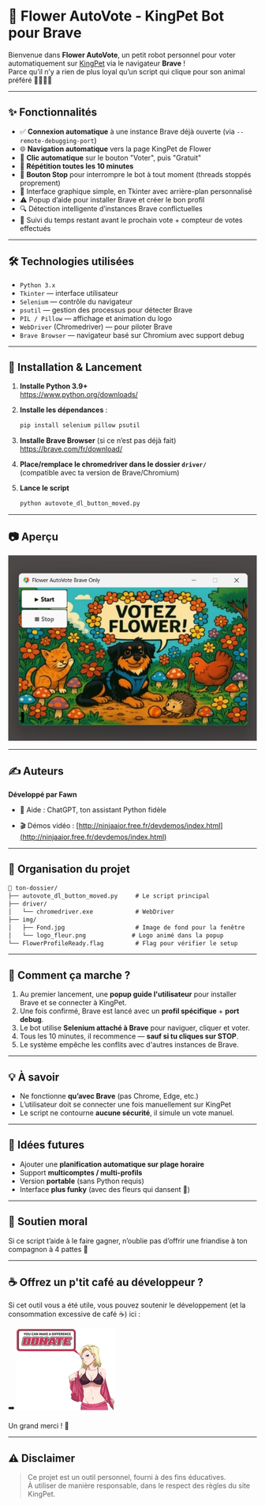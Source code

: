 
# 🌸 Flower AutoVote - KingPet Bot pour Brave

Bienvenue dans **Flower AutoVote**, un petit robot personnel pour voter automatiquement sur [KingPet](https://www.kingpet.fr/vote/flower437) via le navigateur **Brave** !  
Parce qu’il n’y a rien de plus loyal qu’un script qui clique pour son animal préféré 🐶🐱🐹🐾

---

## ✨ Fonctionnalités

- ✅ **Connexion automatique** à une instance Brave déjà ouverte (via `--remote-debugging-port`)
- 🌐 **Navigation automatique** vers la page KingPet de Flower
- 🤖 **Clic automatique** sur le bouton "Voter", puis "Gratuit"
- 🔁 **Répétition toutes les 10 minutes**
- 🛑 **Bouton Stop** pour interrompre le bot à tout moment (threads stoppés proprement)
- 🎨 Interface graphique simple, en Tkinter avec arrière-plan personnalisé
- ⚠️ Popup d’aide pour installer Brave et créer le bon profil
- 🔍 Détection intelligente d’instances Brave conflictuelles
- 🧪 Suivi du temps restant avant le prochain vote + compteur de votes effectués

---

## 🛠 Technologies utilisées

- `Python 3.x`
- `Tkinter` — interface utilisateur
- `Selenium` — contrôle du navigateur
- `psutil` — gestion des processus pour détecter Brave
- `PIL / Pillow` — affichage et animation du logo
- `WebDriver` (Chromedriver) — pour piloter Brave
- `Brave Browser` — navigateur basé sur Chromium avec support debug

---

## 🚀 Installation & Lancement

1. **Installe Python 3.9+**  
   https://www.python.org/downloads/

2. **Installe les dépendances** :  
   ```bash
   pip install selenium pillow psutil
   ```

3. **Installe Brave Browser** (si ce n’est pas déjà fait)  
   https://brave.com/fr/download/

4. **Place/remplace le chromedriver dans le dossier `driver/`**  
   (compatible avec ta version de Brave/Chromium)

5. **Lance le script**  
   ```bash
   python autovote_dl_button_moved.py
   ```

---

## 📷 Aperçu

<img src="demo/fauto.jpg" alt="Flower Autovote" />

---

## ✍️ Auteurs

**Développé par Fawn**
- 🧠 Aide : ChatGPT, ton assistant Python fidèle

- 🎬 Démos vidéo : [http://ninjaaior.free.fr/devdemos/index.html](http://ninjaaior.free.fr/devdemos/index.html)

---

## 📁 Organisation du projet

```
📁 ton-dossier/
├── autovote_dl_button_moved.py     # Le script principal
├── driver/
│   └── chromedriver.exe            # WebDriver
├── img/
│   ├── Fond.jpg                    # Image de fond pour la fenêtre
│   └── logo_fleur.png             # Logo animé dans la popup
└── FlowerProfileReady.flag         # Flag pour vérifier le setup
```

---

## 🧠 Comment ça marche ?

1. Au premier lancement, une **popup guide l'utilisateur** pour installer Brave et se connecter à KingPet.
2. Une fois confirmé, Brave est lancé avec un **profil spécifique** + **port debug**.
3. Le bot utilise **Selenium attaché à Brave** pour naviguer, cliquer et voter.
4. Tous les 10 minutes, il recommence — **sauf si tu cliques sur STOP**.
5. Le système empêche les conflits avec d'autres instances de Brave.

---

## 💡 À savoir

- Ne fonctionne **qu’avec Brave** (pas Chrome, Edge, etc.)
- L’utilisateur doit se connecter une fois manuellement sur KingPet
- Le script ne contourne **aucune sécurité**, il simule un vote manuel.

---

## 🧙 Idées futures

- Ajouter une **planification automatique sur plage horaire**
- Support **multicomptes / multi-profils**
- Version **portable** (sans Python requis)
- Interface **plus funky** (avec des fleurs qui dansent 🌼)

---

## 🐾 Soutien moral

Si ce script t’aide à le faire gagner, n’oublie pas d’offrir une friandise à ton compagnon à 4 pattes 💝

---

## ☕ Offrez un p'tit café au développeur ?

Si cet outil vous a été utile, vous pouvez soutenir le développement (et la consommation excessive de café ☕) ici :

➡️ [![Donate](demo/donate.png)](https://www.paypal.com/paypalme/noobpythondev)

Un grand merci ! 💙

---

## ⚠️ Disclaimer

> Ce projet est un outil personnel, fourni à des fins éducatives.  
> À utiliser de manière responsable, dans le respect des règles du site KingPet.

